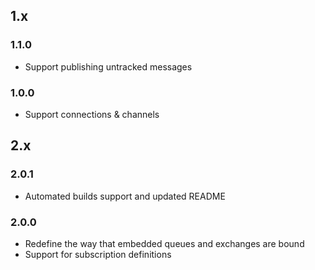 ## 1.x

### 1.1.0

* Support publishing untracked messages

### 1.0.0

* Support connections & channels

## 2.x

### 2.0.1

* Automated builds support and updated README

### 2.0.0

* Redefine the way that embedded queues and exchanges are bound
* Support for subscription definitions

